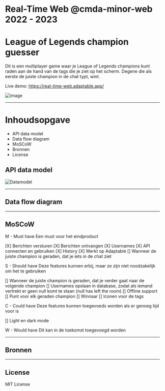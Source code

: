 # Real-Time Web @cmda-minor-web 2022 - 2023

# League of Legends champion guesser

Dit is een multiplayer game waar je League of Legends champions kunt raden aan de hand van de tags die je ziet op het scherm. Degene die als eerste de juiste champion in de chat typt, wint.

Live demo: https://real-time-web.adaptable.app/

![image](https://github.com/DragonSake/real-time-web-2223/assets/40611000/149033f3-32e9-405c-a4f6-b6aebe2ba247)

***

# Inhoudsopgave

* API data model
* Data flow diagram
* MoSCoW
* Bronnen
* License

<!-- ☝️ replace this description with a description of your own work -->

<!-- How about a section that describes how to install this project? 🤓 -->

<!-- ...but how does one use this project? What are its features 🤔 -->

<!-- What external data source is featured in your project and what are its properties 🌠 -->

## API data model

![Datamodel](https://github.com/DragonSake/real-time-web-2223/assets/40611000/543a637e-033c-4598-ba93-a3e851fd302e)

***

## Data flow diagram



***

## MoSCoW

M - Must have
Een must voor het eindproduct

[X] Berichten versturen
[X] Berichten ontvangen
[X] Usernames
[X] API connecten en gebruiken
[X] History
[X] Werkt op Adaptable
[] Wanneer de juiste champion is geraden, dat je iets in de chat ziet 

S - Should have
Deze features kunnen erbij, maar ze zijn niet noodzakelijk om het te gebruiken

[] Wanneer de juiste champion is geraden, dat je verder gaat naar de volgende champion
[] Usernames opslaan in database, zodat als iemand vertrekt er geen null komt te staan (null has left the room)
[] Offline support
[] Punt voor elk geraden champion
[] Winnaar
[] Iconen voor de tags

C - Could have
Deze features kunnen toegevoeds worden als er genoeg tijd voor is

[] Light en dark mode

W - Would have
Dit kan in de toekomst toegevoegd worden

***

## Bronnen



***

## License

MIT License
